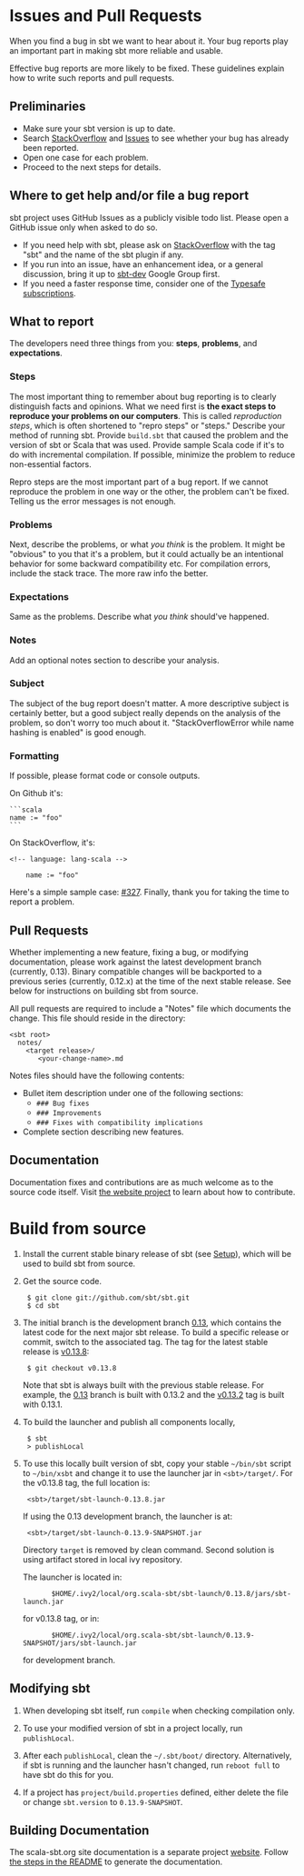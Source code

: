   [StackOverflow]: http://stackoverflow.com/tags/sbt  
  [Setup]: http://www.scala-sbt.org/release/docs/Getting-Started/Setup
  [Issues]: https://github.com/sbt/sbt/issues
  [sbt-dev]: https://groups.google.com/d/forum/sbt-dev
  [subscriptions]: http://typesafe.com/how/subscription
  [327]: https://github.com/sbt/sbt/issues/327

Issues and Pull Requests
========================

When you find a bug in sbt we want to hear about it. Your bug reports play an important part in making sbt more reliable and usable.

Effective bug reports are more likely to be fixed. These guidelines explain how to write such reports and pull requests.

Preliminaries
--------------

- Make sure your sbt version is up to date.
- Search [StackOverflow] and [Issues] to see whether your bug has already been reported.
- Open one case for each problem.
- Proceed to the next steps for details.

Where to get help and/or file a bug report
------------------------------------------

sbt project uses GitHub Issues as a publicly visible todo list. Please open a GitHub issue only when asked to do so.

- If you need help with sbt, please ask on [StackOverflow] with the tag "sbt" and the name of the sbt plugin if any.
- If you run into an issue, have an enhancement idea, or a general discussion, bring it up to [sbt-dev] Google Group first.
- If you need a faster response time, consider one of the [Typesafe subscriptions][subscriptions].

What to report
--------------

The developers need three things from you: **steps**, **problems**, and **expectations**.

### Steps

The most important thing to remember about bug reporting is to clearly distinguish facts and opinions. What we need first is **the exact steps to reproduce your problems on our computers**. This is called *reproduction steps*, which is often shortened to "repro steps" or "steps." Describe your method of running sbt. Provide `build.sbt` that caused the problem and the version of sbt or Scala that was used. Provide sample Scala code if it's to do with incremental compilation. If possible, minimize the problem to reduce non-essential factors.

Repro steps are the most important part of a bug report. If we cannot reproduce the problem in one way or the other, the problem can't be fixed. Telling us the error messages is not enough.

### Problems

Next, describe the problems, or what *you think* is the problem. It might be "obvious" to you that it's a problem, but it could actually be an intentional behavior for some backward compatibility etc. For compilation errors, include the stack trace. The more raw info the better.

### Expectations

Same as the problems. Describe what *you think* should've happened.

### Notes

Add an optional notes section to describe your analysis.

### Subject

The subject of the bug report doesn't matter. A more descriptive subject is certainly better, but a good subject really depends on the analysis of the problem, so don't worry too much about it. "StackOverflowError while name hashing is enabled" is good enough.

### Formatting

If possible, please format code or console outputs.

On Github it's:

    ```scala
    name := "foo"
    ```

On StackOverflow, it's:

```
<!-- language: lang-scala -->

    name := "foo"
```

Here's a simple sample case: [#327][327].
Finally, thank you for taking the time to report a problem.

Pull Requests
-------------

Whether implementing a new feature, fixing a bug, or modifying documentation, please work against the latest development branch (currently, 0.13).
Binary compatible changes will be backported to a previous series (currently, 0.12.x) at the time of the next stable release.
See below for instructions on building sbt from source.

All pull requests are required to include a "Notes" file which documents the change.  This file should reside in the
directory:

    <sbt root>
      notes/
        <target release>/
           <your-change-name>.md
           
Notes files should have the following contents:

* Bullet item description under one of the following sections:
  - `### Bug fixes`
  - `### Improvements`
  - `### Fixes with compatibility implications`
* Complete section describing new features.

Documentation
-------------

Documentation fixes and contributions are as much welcome as to the source code itself. Visit [the website project](https://github.com/sbt/website) to learn about how to contribute.

Build from source
=================

1. Install the current stable binary release of sbt (see [Setup]), which will be used to build sbt from source.
2. Get the source code.

		$ git clone git://github.com/sbt/sbt.git
		$ cd sbt

3. The initial branch is the development branch [0.13](https://github.com/sbt/sbt/tree/0.13), which contains the latest code for the next major sbt release.  To build a specific release or commit, switch to the associated tag.  The tag for the latest stable release is [v0.13.8](https://github.com/sbt/sbt/tree/v0.13.8):

		$ git checkout v0.13.8

	Note that sbt is always built with the previous stable release.  For example, the [0.13](https://github.com/sbt/sbt/tree/0.13) branch is built with 0.13.2 and the [v0.13.2](https://github.com/sbt/sbt/tree/v0.13.2) tag is built with 0.13.1.

4. To build the launcher and publish all components locally,

		$ sbt
		> publishLocal

5. To use this locally built version of sbt, copy your stable `~/bin/sbt` script to `~/bin/xsbt` and change it to use the launcher jar in `<sbt>/target/`.  For the v0.13.8 tag, the full location is:

		<sbt>/target/sbt-launch-0.13.8.jar

	If using the 0.13 development branch, the launcher is at:

		<sbt>/target/sbt-launch-0.13.9-SNAPSHOT.jar
		
	Directory `target` is removed by clean command. Second solution is using artifact stored in local ivy repository.
		
	 The launcher is located in:
		
              $HOME/.ivy2/local/org.scala-sbt/sbt-launch/0.13.8/jars/sbt-launch.jar
                
	 for v0.13.8 tag, or in:
                
              $HOME/.ivy2/local/org.scala-sbt/sbt-launch/0.13.9-SNAPSHOT/jars/sbt-launch.jar
                
	 for development branch.

## Modifying sbt

1. When developing sbt itself, run `compile` when checking compilation only.

2. To use your modified version of sbt in a project locally, run `publishLocal`.

3. After each `publishLocal`, clean the `~/.sbt/boot/` directory.  Alternatively, if sbt is running and the launcher hasn't changed, run `reboot full` to have sbt do this for you.

4. If a project has `project/build.properties` defined, either delete the file or change `sbt.version` to `0.13.9-SNAPSHOT`.

Building Documentation
----------------------

The scala-sbt.org site documentation is a separate project [website](https://github.com/sbt/website). Follow [the steps in the README](https://github.com/sbt/website#scala-sbtorg) to generate the documentation.
